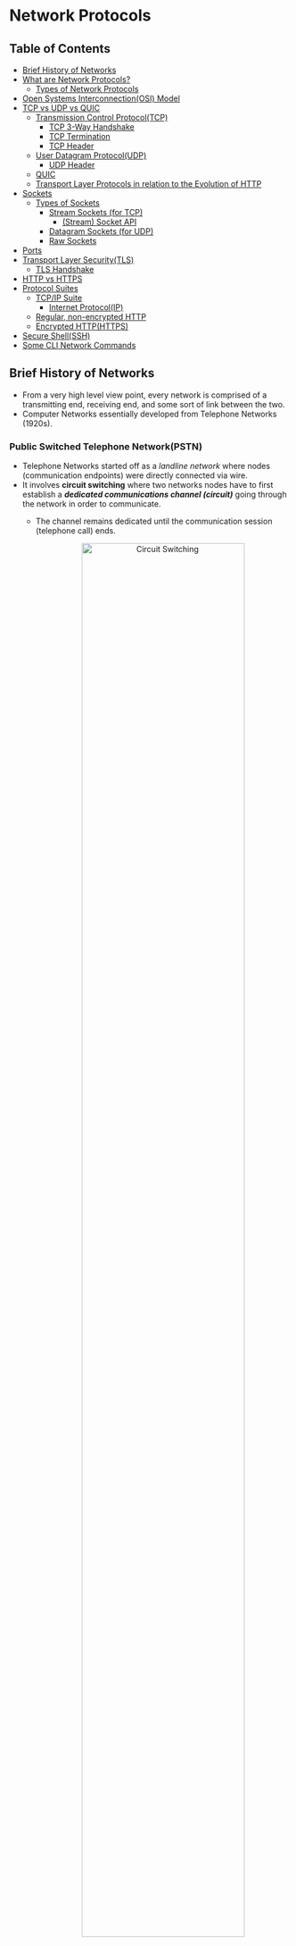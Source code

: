 # Network Protocols

## Table of Contents
- [Brief History of Networks](#brief-history-of-networks)
- [What are Network Protocols?](#what-are-network-protocols)
  - [Types of Network Protocols](#types-of-network-protocols)
- [Open Systems Interconnection(OSI) Model](#open-systems-interconnectionosi-model)
- [TCP vs UDP vs QUIC](#tcp-vs-udp-vs-quic)
  - [Transmission Control Protocol(TCP)](#transmission-control-protocoltcp)
    - [TCP 3-Way Handshake](#tcp-3-way-handshake)
    - [TCP Termination](#tcp-termination)
    - [TCP Header](#tcp-header)
  - [User Datagram Protocol(UDP)](#user-datagram-protocoludp)
    - [UDP Header](#udp-header)
  - [QUIC](#quic)
  - [Transport Layer Protocols in relation to the Evolution of HTTP](#transport-layer-protocols-in-relation-to-the-evolution-of-http)
- [Sockets](#sockets)
  - [Types of Sockets](#types-of-sockets)
    - [Stream Sockets (for TCP)](#stream-sockets-for-tcp)
      - [(Stream) Socket API](#stream-socket-api)
    - [Datagram Sockets (for UDP)](#datagram-sockets-for-udp)
    - [Raw Sockets](#raw-sockets)
- [Ports](#ports)
- [Transport Layer Security(TLS)](#transport-layer-securitytls)
  - [TLS Handshake](#tls-handshake)
- [HTTP vs HTTPS](#http-vs-https)
- [Protocol Suites](#protocol-suites)
  - [TCP/IP Suite](#tcpip-suite)
    - [Internet Protocol(IP)](#internet-protocolip)
  - [Regular, non-encrypted HTTP](#regular-non-encrypted-http)
  - [Encrypted HTTP(HTTPS)](#encrypted-httphttps)
- [Secure Shell(SSH)](#secure-shellssh)
- [Some CLI Network Commands](#some-cli-network-commands)

## Brief History of Networks
- From a very high level view point, every network is comprised of a transmitting end, receiving end, and some sort of link between the two.
- Computer Networks essentially developed from Telephone Networks (1920s).
### Public Switched Telephone Network(PSTN)
- Telephone Networks started off as a _landline network_ where nodes (communication endpoints) were directly connected via wire.
- It involves **circuit switching** where two networks nodes have to first establish a **_dedicated communications channel (circuit)_** going through the network in order to communicate.
  - The channel remains dedicated until the communication session (telephone call) ends.

    <p align="center">
      <img src="https://cdn.comparitech.com/wp-content/uploads/2019/03/Circuit-Switching-1024x427.jpg" alt="Circuit Switching" width="80%"/>
    </p>

### Computer Network (Internet)
- It involves **packet switching** where two network nodes communicate by sending/receiving packets on an existing connection.
  - i.e. data is transmitted in packets that go through the different nodes in the network to arrive at the targetted network node (without dedicated circuits).

  <p align="center">
    <img src="https://learningcontent.cisco.com/images/Fig3_SegmentRouting.png" alt="Packet Switching" width="80%"/>
  </p>

## What are Network Protocols?
> A network protocol is an accepted set of rules that govern data communication between different devices in the network. It determines what is being communicated, how it is being communicated, and when it is being communicated. It permits connected devices to communicate with each other, irrespective of internal and structural differences. | GeeksforGeeks

### Types of Network Protocols
- There are largely three major categories.
#### Communication
- Network communication protocols formally describe the rules and format by which data is transferred over the network.
- They handle syntax, semantics, error detection, synchronization and authentication.
- Ex: HTTP, TCP/IP.
#### Management
- Network management protocols help define procedures and policies used to monitor, manage and maintain your computer network, and help communicate these needs across the network to ensure stable communication and optimal performance across the board.
- Ex: ICMP, SNMP, FTP.
#### Security
- Network security protocols secure the data in transit over the network.
- They also determine how the network secures data from unauthorized extraction attemptions.
- They primarily depend on encryption to secure data.
- Ex: HTTPS, SSL, TLS.

## Open Systems Interconnection(OSI) Model
- The OSI model _attempts_ to represent the abstract layers of communication between computing systems.
- Higher layers have gone through the lower layers.
  - i.e. lower layers are not aware of what happens in higher layers.

<p align="center">
  <img src="https://www.tech-faq.com/wp-content/uploads/2009/01/osimodel.png" alt="OSI Model" width="50%" />
</p>

- **Application**
  - The Application Layer involves high-level protocols for human-computer interaction.
    - i.e. the actual message being sent.
  - Browsers rely on this layer to initiate communication.
  - Ex: HTTP/HTTPS, SSH, SMTP.
  - Data Unit: data
- **Presentation**
  - The Presentation Layer is responsible for:
    - Translating incoming data to a format that the receiver can understand.
    - Encrypting/Decrypting the data.
    - Compressing data, which was received from the Application Layer, before passing it on to the Session Layer.
  - Data Unit: data
- **Session**
  - The Session Layer is responsible for establishing and maintaining _sessions_ and _ports_ for continuous transmissions between the two network nodes.
  - Data Unit: data
- **Transport**
  - The Transport Layer is responsible for actually transmitting the data segments between endpoints on the network.
    - These may be connection-oriented or connectionless.
  - Ex: TCP, UDP.
  - Data Unit: segment or datagram.
- **Network**
  - The Network Layer is responsible for deciding the actual path on the network that the data will pass through.
  - Ex: IP.
  - Data Unit: packet
- **Data Link**
  - The Data Link Layer is responsible for the node-to-node transmission of data.
  - Data Unit: frame
- **Physical**
  - The Physical Layer is responsible for the transmission of raw bit streams over the physical connection between devices (cables/wires).
  - Data Unit: bit

## TCP vs UDP vs QUIC
- TCP, UDP, and QUIC are different transport layer protocols.
- _These protocols are the first protocol that a client and server establish before actually transmitting data._
### Transmission Control Protocol(TCP)
- **TCP is a connection-oriented protocol that first establishes a reliable virtual-circuit connection between two applications before starting data transmission.**
  - i.e. end-to-end connection.
- In TCP, data is sent as a stream of bytes, where they are received in the order that they were sent in.
- TCP is useful for web browsing, email, file transfer, etc.
#### TCP 3-Way Handshake
- TCP: before anything, the client and server first "discuss" the parameters of the connection.
- This is done through the use of three messages: SYN, SYN + ACK, ACK.
  - SYN: Synchronized sequence numbers.
  - ACK: Acknowledgement

<p align="center">
  <img src="https://raw.githubusercontent.com/Kakamotobi/Learned/main/Computer%20Network/refImg/tcp-handshake.png" alt="TCP 3-Way Handshake" width="80%" />
</p>

1. The client sends a SYN(n) packet to the server.
2. The server receives the client's SYN(n) packet and then sends SYN(k) and ACK(n+1) packets to the client.
   - _The client receives the ACK(n+1) packet and confirms that the server was indeed the recipient of its SYN(n) packet._
3. The client sends an ACK(k+1) packet to the server.
   - _The server receives the ACK(k+1) packet and confirms that the client was indeed the recipient of its SYN(k) packet._
   - The TCP socket connection is established.
#### TCP Termination
- a.k.a. **TCP 4-Way Handshake**
- When terminating a TCP connection, a 4-way handshake is used.

<p align="center">
  <img src="https://raw.githubusercontent.com/Kakamotobi/Learned/main/Computer%20Network/refImg/tcp-termination.png" alt="TCP Connection Termination" width="80%" />
</p>

1. The client sends a FIN(f) packet to the server.
2. The server receives the client's FIN(f) packet and then sends an ACK(f+1) packet to the client.
   - _The client receives the ACK(f+1) packet and confirms that the server was indeed the recipient of its FIN(f) packet._
3. The server then continues to send a FIN(j) packet to the client.
   - _The server waits for the application to be ready to close and then sends the FIN packet._
4. The client receives the server's FIN(j) packet and then sends an ACK(j+1) packet to the server.
   - _The server receives the ACK(j+1) packet and confirms that the client was indeed the recipient of its FIN(j) packet._
   - The TCP connection is successfully terminated.
#### TCP Header
<p align="center">
  <img src="https://raw.githubusercontent.com/Kakamotobi/Learned/main/Computer%20Network/refImg/tcp-header.png" alt="TCP Header" width="80%" />
</p>

- **Source Port**
  - The port number of the sender (Ex: client).
- **Destination Port**
  - The port number of the receiver (Ex: server).
- **Sequence Number**
  - Indicates how much data is sent during the TCP session.
  - The initial sequence number (SYN) is a random 32-bit value.
- **Acknowledgement Number**
  - The ACK packet is a 32-bit field value that is the SYN packet incremented by 1.
  - The receiver sends this back to the sender in order to get the next TCP segment.
- **Header Length**
  - a.k.a. **Data Offset(DO)**
  - The _data offset_ field, which indicates the length of the TCP header, which in turn reveals where the actual data begins.
- **Reserved**
  - Unused bits that are always set to 0.
- **Flags**
  - URG
    - Indicates whether the Urgent Pointer field is filled or not.
    - i.e. indicating whether the data should be prioritized over other data or not.
  - ACK
    - Indicates whether the Acknowledgement Number field is filled or not.
  - PSH
    - Indicates that the buffered data should be "pushed" to the OS asap.
    - i.e. if the PSH flag is `1`, it means there is no more connected segments.
  - RST
    - Indicates that the connection should be reset.
    - i.e. the connection should be terminated right away, usually due to some unrecoverable errors.
  - SYN
    - Indicates to synchronize the sequence numbers.
    - Only the first packet sent from each end should have this flag on.
  - FIN
    - Used to end the connection.
    - Since TCP is full duplex, both parties have to use this flag to end the connection.
- **Window**
  - Specifies the number of bytes that can be transmitted at once.
  - The receiver uses this to inform the sender that it
- **Checksum**
  - Used to check for any errors in the TCP header and payload.
- **Urgent Pointer**
  - Indicates the offset from the Sequence Number for the last urgent data byte.
- **Options**
  - An optional field to specify any additional information.
### User Datagram Protocol(UDP)
- a.k.a. "fire and forget" protocol.
- **UDP is a connectionless protocol, based on unreliable datagrams, that does not establish any connection between two applications before starting data transmission.**
  - _Datagram_ is a transfer unit (consisting header and payload sections) for connectionless communication services within a network that uses packet-switching.
- Data is transmitted link by link (no end-to-end connection).
  - i.e. it does not establish a session.
  - i.e. the transmitting computer simply sends the data but does not make sure the data is received by the receiving computer.
- There is no guarantee that the data is successfully transmitted (data can be lost, duplicated, arrive out of order). Therefore, UDP is faster than TCP.
- UDP is useful for broadcasting, video streaming, multiplayer games, etc.
#### UDP Header
<p align="center">
  <img src="https://raw.githubusercontent.com/Kakamotobi/Learned/main/Computer%20Network/refImg/udp-header.png" alt="UDP Header" width="80%" />
</p>

### QUIC
- QUIC is a combination of TCP and UDP features, and hence result to lower latency and quicker loads.
- QUIC improves performance of by establishing several multiplexed connections between the two endpoints using UDP.
- QUIC packets are encapsulated on top of UDP datagrams; meaning that QUIC streams are delivered independently.
  - Therefore, one lost packet does not affect the others.
#### QUIC Connection
- _QUIC combines the **TCP 3-Way Handshake** and the **TLS1.3 Handshake**._
  - i.e. the transport and crypto protocols are combined into one, which allows for the connection to be established in just one round trip.

<p align="center">
  <img src="https://blog.cloudflare.com/content/images/2018/07/http-request-over-quic@2x.png" alt="QUIC Handshake" width="60%" />
</p>

1) The client sends a connection request (QUIC Initial, Client Hello) to the server.
2) The server sends a connection response (QUIC Initial, Server Hello) to the client.
3) The client sends a confirmation (Client Finished) to the server.

### Transport Layer Protocols in relation to the Evolution of HTTP
- In HTTP 1.1, each single request and response cycle requires a separate TCP connection.
  - Therefore, 3 client requests (Ex: script.js, styles.css, image.png) require 3 TCP connections with the server.
- As **HTTP/2** was standardized in 2015, it became possible to complete multiple request/response cycles in a single TCP connection.
  - Therefore, 3 client requests require only 1 TCP connection with the server.
  - However, as the TCP approach still requires some overhead, it becomes inefficient for HTTP requests requiring frequent connection.
- In an attempt to mitigate overhead in the TCP approach, **HTTP/3** was standardized in 2022.
  - HTTP/3 is uses a multiplexed transport layer called **QUIC**, which is built on **UDP**.

## Sockets
- Before HTTP communication is allowed, a TCP connection between the client and server must first be established. When establishing this TCP connection, **sockets** are used.
- **A socket is an interface (software endpoint) that the OS provides for users to read/write from one endpoint to another endpoint over a network.**
  - _A Socket is identified by an **IP Address** and a **Port Number**, which together form a unique network address/endpoint._
  - Each socket has a unique name called a **socket descriptor**.

<p align="center">
  <img src="https://docs.oracle.com/javase/tutorial/figures/networking/5connect.gif" alt="Socket Connection Request" width="50%" />
</p>
<p align="center">
  <img src="https://docs.oracle.com/javase/tutorial/figures/networking/6connect.gif" alt="Socket Connection Response" width="50%" />
</p>

### Types of Sockets
#### Stream Sockets (for TCP)
> A stream socket provides a bidirectional, reliable, sequenced, and unduplicated flow of data with no record boundaries. After the connection has been established, data can be read from and written to these sockets as a byte stream. The socket type is `SOCK_STREAM` | Oracle
##### (Stream) Socket API
- Most programming languages provide a socket interface.
  - Ex: `net` library in Node.js.
- All HTTP libraries (Ex: Fetch API, Axios) are based on sockets. Therefore, we can get resources using the sockets API.
  - Ex: `$ curl www.google.com`, `http.get()` are all based on sockets.
- All we need are: the target server's IP address and Port number, and our IP address and Port number (taken care of by the OS).
- Flow Example
  1. Create a socket (client).
  2. Connect this socket to an IP and Port.
  3. Send a request over that socket-to-socket connection.
     - This data can be anything (Ex: simple text (HTTP message, etc.), media file).
     - If sending an HTTP message, follow the standard and structure (request line, headers, meta information, body).
  4. Receive the response.
#### Datagram Sockets (for UDP)
> A datagram socket supports a bidirectional flow of messages. A process on a datagram socket can receive messages in a different order from the sending sequence. A process on a datagram socket can receive duplicate messages. Record boundaries in the data are preserved. The socket type is `SOCK_DGRAM`. | Oracle
#### Raw Sockets
> Raw sockets provide access to ICMP. These sockets are normally datagram oriented, although their exact characteristics are dependent on the interface provided by the protocol. Raw sockets are not for most applications. Raw sockets are provided to support the development of new communication protocols, or for access to more esoteric facilities of an existing protocol. Only superuser processes can use raw sockets. The socket type is `SOCK_RAW`. | Oracle

## Ports
- **A Port Number identifies a specific process/application on the computer that is communicating over the network.**
- Ports make it easy to distinguish between the different kinds of traffic (Ex: email, webpage) that come through the same Internet connection.
- cf. IP Address
  - An IP Address represents a specific device. Whereas, a Port Number represents a specific process/service/application within the device.
- There are 65,535 possible number of ports.
### Some Port Number Standards
- **20**, **21:** FTP
- **22:** SSH
- **53:** DNS
- **80:** HTTP
- **443:** HTTPS

## Transport Layer Security(TLS)
> The TLS protocol aims primarily to provide cryptography, including privacy (confidentiality), integrity, and authenticity through the use of certificates, between two or more communicating computer applications. | Wikipedia
- TLS is an upgraded version of Secure Sockets Layer(SSL).
### TLS Handshake
- The TLS handshake refers to the exchange of messages between the client and server to identify and verify each other, then establish the encryption algorithms and session keys to be used.
- The TLS handshake serves to start off the communication session between the client and server.
- The TLS handshake is fundamental to HTTPS.
  - Therefore, it also occurs during API calls.
#### The Process
- TLS 1.3, which was finalized in 2018, reduces the handshake to one round trip as to two round trips in TLS 1.2, thereby improving latency.
##### TLS 1.2
<p align="center">
  <img src="https://github.com/Kakamotobi/Learned/blob/main/Computer%20Network/refImg/tls1.2.png" alt="TLS 1.2" width="80%" />
</p>

1) The client initiates the handshake by sending a "client hello" message along with its TLS version, cipher algorithms and data compression methods that it supports, and a string of random bytes (client random) to the server.
2) In response, the server sends a "server hello" message along with the TLS version, the selected cipher algorithm and compression method, its public certificate (containing the server's public key), and a string of random bytes (server random) to the client.
3) The client verifies the server's certificate against its trusted Certificate Authorities(CAs). If the certificate can be trusted, the client generates and sends one more string of random bytes called *premaster secret* that has been encrypted with the server's public key. This string can only be decrypted with the private key on the server. The client sends a "finished" message.
4) The server decrypts the premaster secret using its private key. At this point, both the client and the server have the same master secrets that are generated using the client random, server random, and the premaster secret. *Subsequent communications between the client and server are encrypted with this master secret.* The server sends a "finished" messaged.
##### TLS 1.3
<p align="center">
  <img src="https://github.com/Kakamotobi/Learned/blob/main/Computer%20Network/refImg/tls1.3.png" alt="TLS 1.3" width="80%" />
</p>

1. The client initiates the handshake by sending a "client hello" message along with its TLS version, cipher alogrithms, data compression methods that it supports, a string of random bytes (client random), and a client key share.
2. The server generates the premaster secret using the client key share and server key share (that it just generated). It then generates the master secret using the client random, server random (that it just generated), and premaster secret. The server sends a "server hello" message along with the TLS version, the selected cipher algorithm and compression method, the server random, and server key share.
3. The client generates the premaster secret using the client key share and server key share. It then generates the master secret using the client random, server random, and premaster secret. *Subsequent communications between the client and server are encrypted with this master secret.*

## HTTP vs HTTPS
### Hypertext Transfer Protocol (HTTP)
- An application layer protocol that allows for the communication between different systems (most commonly used to transfer data from a web server to a browser to allow users to view web pages).
- Information that flows from server to browser is not encrypted, which means it can easily be stolen.
### Hypertext Transfer Protocol Secure (HTTPS)
- Uses an **SSL certificate** or **TLS certificate** to create a secure encrypted connection between the server and the browser, thereby protecting potentially sensitive information from being stolen as it is transferred between the server and the browser.
- Crucial especially for websites requiring sensitive data (ex: credit card info, password).
- Can also boost SEO efforts.
- It is required for Accelerated Mobile Pages (AMP).
  - AMP: a way to load content onto mobile devices at a much faster rate.
### Mixed Content
> An HTTPS page that includes content fetched using cleartext HTTP is called a **mixed content page**. Pages like this are only partially encrypted, leaving the unencrypted content accessible to sniffers and man-in-the-middle attackers. That leaves the pages unsafe.
- Fix: serve all the content as HTTPS instead of HTTP (http:// --> https://).

## Protocol Suites
### TCP/IP Suite
- "TCP/IP" simply refers to a large family/set of protocols.
  - It is called so simply because TCP and IP are the two most important protocols in this set of protocols.
- In the TCP/IP model, the Application, Presentation, Session Layers are integrated as a single layer as "Application Layer".

<p align="center">
  <img src="https://raw.githubusercontent.com/Kakamotobi/Learned/main/Computer%20Network/refImg/tcpip.png" alt="TCP/IP Illustration" width="80%" />
</p>

#### Internet Protocol(IP)
- IP is a network layer protocol.
- It provides a datagram service between applications, which supports both TCP and UDP.
- IP is used to identify different computers on the network by signing each computer a unique IP address.
### Regular, non-encrypted HTTP
| Layer               | Protocol |
| ------------------- | -------- |
| Application         | HTTP     |
| Transport           | TCP/UDP  |
| Internet or Network | IP       |
| Link or Data Link   | Ethernet |
### Encrypted HTTP(HTTPS)
<table>
  <thead>
    <tr>
      <th>Layer</th>
      <th>Protocol</th>
    </tr>
  </thead>
  <tbody>
    <tr>
      <td rowspan=2>Application</td>
      <td>HTTPS</td>
    </tr>
    <tr>
      <td>TLS/SSL</td>
    </tr>
    <tr>
      <td>Transport</td>
      <td>TCP/UDP</td>
    </tr>
    <tr>
      <td>Internet or Network</td>
      <td>IP</td>
    </tr>
    <tr>
      <td>Link or Data Link</td>
      <td>Ethernet</td>
    </tr>
  </tbody>
</table>

## Secure Shell(SSH)
> The SSH protocol uses encryption to secure the connection between a client and a server. All user authentication, commands, output, and file transfers are encrypted to protect against attacks in the network. | SSH Academy

- SSH is used for remote login and command-line execution.
- SSH works by an SSH client connecting to an SSH server (called SSHD).
- SSH is an application layer that works over TCP, since it needs a secure connection.

<p align="center">
  <img src="https://www.ssh.com/hubfs/Imported_Blog_Media/SSH_simplified_protocol_diagram-2.png" alt="SSH Key-based Authentication" width="80%" />
</p>

# Some CLI Network Commands
- `$ ping`
- `$ ifconfig`
- `$ whois <IP Address or URL>`
- `$ curl <IP Address or URL>`
- `$ nslookup <Domain Name>`
- `$ traceroute <IP Address or URL>`
- `$ telnet <host>`
  - Telnet is not a secure protocol. Use SSH instead.
- `$ netstat -a`
  - Shows the state of all currently existing sockets.
- `$ netstat -s`
  - Shows the statistics of each protocol (Ex: `tcp`, `udp`, `ip`, etc.).

## Reference
[Telephone network](https://en.wikipedia.org/wiki/Telephone_network)  
[Introduction to Segment Routing - Cisco](https://learningnetwork.cisco.com/s/blogs/a0D3i000002SKP6EAO/introduction-to-segment-routing)  

[Types of Network Protocols and Their Uses - GeeksforGeeks](https://www.geeksforgeeks.org/types-of-network-protocols-and-their-uses/)  

[OSI model - Wikipedia](https://en.wikipedia.org/wiki/OSI_model)  
[What is the OSI Model? | Cloudfarez](https://www.cloudflare.com/learning/ddos/glossary/open-systems-interconnection-model-osi/)  
[The OSI Model – What It Is; Why It Matters; Why It Doesn’t Matter. - Tech-FAQ](https://www.tech-faq.com/osi-model.html)  

[Transmission Control Protocol - Wikipedia](https://en.wikipedia.org/wiki/Transmission_Control_Protocol)  
[TCP 3-Way Handshake Process - GeeksforGeeks](https://www.geeksforgeeks.org/tcp-3-way-handshake-process/)  
[Why TCP Connect Termination Need 4-Way-Handshake? - GeeksforGeeks](https://www.geeksforgeeks.org/why-tcp-connect-termination-need-4-way-handshake/)  
[User Datagram Protocol](https://en.wikipedia.org/wiki/User_Datagram_Protocol)  
[Datagram - Wikipedia](https://en.wikipedia.org/wiki/Datagram)  
[TCP/IP TCP, UDP, and IP protocols - IBM Documentation](https://www.ibm.com/docs/en/zos/2.2.0?topic=internets-tcpip-tcp-udp-ip-protocols)  
[Modernizing the internet with HTTP/3 and QUIC | Fastly](https://www.fastly.com/blog/modernizing-the-internet-with-http3-and-quic)  
[HTTP 3 Explained - YouTube](https://www.youtube.com/watch?v=ai8cf0hZ9cQ&ab_channel=High-PerformanceProgramming)  

[Basic introduction to HTTP requests with TCP Sockets in NodeJs | Aditya Thebe](https://www.adityathebe.com/raw-http-request-with-sockets-nodejs/)  
[What is a socket? - IBM Documentation](https://www.ibm.com/docs/en/zos/2.3.0?topic=services-what-is-socket)  
[What Is a Socket? (The Java™ Tutorials > Custom Networking > All About Sockets)](https://docs.oracle.com/javase/tutorial/networking/sockets/definition.html)  
[What is a computer port? | Ports in networking | Cloudflare](https://www.cloudflare.com/learning/network-layer/what-is-a-computer-port/)  
[Socket Types (Programming Interfaces Guide) | Oracle](https://docs.oracle.com/cd/E19683-01/816-5042/sockets-4/index.html)  

[What is a computer port? | Ports in networking | Cloudflare](https://www.cloudflare.com/learning/network-layer/what-is-a-computer-port/)  

[Mixed content - Web security | MDN](https://developer.mozilla.org/en-US/docs/Web/Security/Mixed_content)  
[Transport Layer Security - Wikipedia](https://en.wikipedia.org/wiki/Transport_Layer_Security)  
[An overview of the SSL or TLS handshake - IBM Documentation](https://www.ibm.com/docs/en/ibm-mq/7.5?topic=ssl-overview-tls-handshake)  
[What happens in a TLS handshake? | SSL Handshake](https://www.cloudflare.com/learning/ssl/what-happens-in-a-tls-handshake/#:~:text=A%20TLS%20handshake%20is%20the,and%20agree%20on%20session%20keys.)  
[TLS 1.2 and TLS 1.3 Handshake Walkthrough | by Carson | Medium](https://cabulous.medium.com/tls-1-2-andtls-1-3-handshake-walkthrough-4cfd0a798164)  
[security - Difference between HTTPS and SSL - Stack Overflow](https://stackoverflow.com/questions/6093430/difference-between-https-and-ssl)  
[HTTP vs HTTPS](https://seopressor.com/blog/http-vs-https/)  

[What is SSH (Secure Shell)? | SSH Academy](https://www.ssh.com/academy/ssh)  
